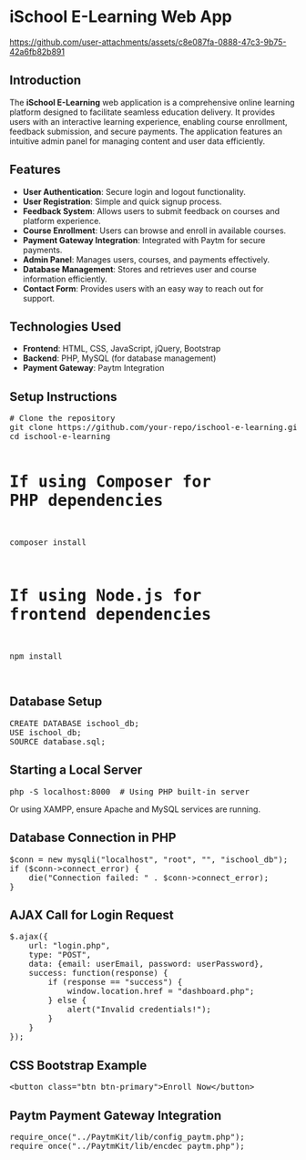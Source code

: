 <h1>iSchool E-Learning Web App</h1>

https://github.com/user-attachments/assets/c8e087fa-0888-47c3-9b75-42a6fb82b891


<h2>Introduction</h2>
<p>The <strong>iSchool E-Learning</strong> web application is a comprehensive online learning platform designed to facilitate seamless education delivery. It provides users with an interactive learning experience, enabling course enrollment, feedback submission, and secure payments. The application features an intuitive admin panel for managing content and user data efficiently.</p>

<h2>Features</h2>
<ul>
    <li><strong>User Authentication</strong>: Secure login and logout functionality.</li>
    <li><strong>User Registration</strong>: Simple and quick signup process.</li>
    <li><strong>Feedback System</strong>: Allows users to submit feedback on courses and platform experience.</li>
    <li><strong>Course Enrollment</strong>: Users can browse and enroll in available courses.</li>
    <li><strong>Payment Gateway Integration</strong>: Integrated with Paytm for secure payments.</li>
    <li><strong>Admin Panel</strong>: Manages users, courses, and payments effectively.</li>
    <li><strong>Database Management</strong>: Stores and retrieves user and course information efficiently.</li>
    <li><strong>Contact Form</strong>: Provides users with an easy way to reach out for support.</li>
</ul>

<h2>Technologies Used</h2>
<ul>
    <li><strong>Frontend</strong>: HTML, CSS, JavaScript, jQuery, Bootstrap</li>
    <li><strong>Backend</strong>: PHP, MySQL (for database management)</li>
    <li><strong>Payment Gateway</strong>: Paytm Integration</li>
</ul>

<h2>Setup Instructions</h2>
<pre>
# Clone the repository
git clone https://github.com/your-repo/ischool-e-learning.git
cd ischool-e-learning

# If using Composer for PHP dependencies
composer install  

# If using Node.js for frontend dependencies
npm install  
</pre>

<h2>Database Setup</h2>
<pre>
CREATE DATABASE ischool_db;
USE ischool_db;
SOURCE database.sql;
</pre>

<h2>Starting a Local Server</h2>
<pre>
php -S localhost:8000  # Using PHP built-in server
</pre>
<p>Or using XAMPP, ensure Apache and MySQL services are running.</p>

<h2>Database Connection in PHP</h2>
<pre>
$conn = new mysqli("localhost", "root", "", "ischool_db");
if ($conn->connect_error) {
    die("Connection failed: " . $conn->connect_error);
}
</pre>

<h2>AJAX Call for Login Request</h2>
<pre>
$.ajax({
    url: "login.php",
    type: "POST",
    data: {email: userEmail, password: userPassword},
    success: function(response) {
        if (response == "success") {
            window.location.href = "dashboard.php";
        } else {
            alert("Invalid credentials!");
        }
    }
});
</pre>

<h2>CSS Bootstrap Example</h2>
<pre>
&lt;button class="btn btn-primary"&gt;Enroll Now&lt;/button&gt;
</pre>

<h2>Paytm Payment Gateway Integration</h2>
<pre>
require_once("../PaytmKit/lib/config_paytm.php");
require_once("../PaytmKit/lib/encdec_paytm.php");
</pre>
